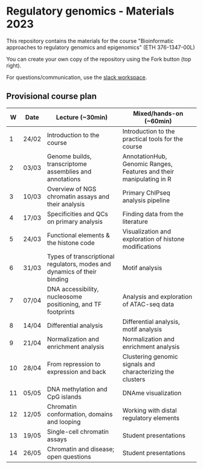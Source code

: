 # Regulatory genomics - Materials 2023

This repository contains the materials for the course "Bioinformatic approaches to regulatory genomics and epigenomics" (ETH 376-1347-00L)

You can create your own copy of the repository using the Fork button (top right).

For questions/communication, use the [slack workspace](https://ethEpigen2023.slack.com).

## Provisional course plan

| W  | Date  | Lecture (~30min)                                                         | Mixed/hands-on (~60min)                                             |
| -- | ----- | ------------------------------------------------------------------------ | ------------------------------------------------------------------- |
| 1  | 24/02 | Introduction to the course                                               | Introduction to the practical tools for the course                  |
| 2  | 03/03 | Genome builds, transcriptome assemblies and annotations                  | AnnotationHub, Genomic Ranges, Features and their manipulating in R |
| 3  | 10/03 | Overview of NGS chromatin assays and their analysis                      | Primary ChIPseq analysis pipeline                                   |
| 4  | 17/03 | Specificities and QCs on primary analysis                                | Finding data from the literature                                    |
| 5  | 24/03 | Functional elements & the histone code                                   | Visualization and exploration of histone modifications              |
| 6  | 31/03 | Types of transcriptional regulators, modes and dynamics of their binding | Motif analysis                                                      |
| 7  | 07/04 | DNA accessibility, nucleosome positioning, and TF footprints             | Analysis and exploration of ATAC-seq data                           |
| 8  | 14/04 | Differential analysis                                                    | Differential analysis, motif analysis                                               |
| 9  | 21/04 | Normalization and enrichment analysis                                    | Normalization and enrichment analysis                               |
| 10 | 28/04 | From repression to expression and back                                   | Clustering genomic signals and characterizing the clusters          |
| 11 | 05/05 | DNA methylation and CpG islands                                          | DNAme visualization                                                 |
| 12 | 12/05 | Chromatin conformation, domains and looping                              | Working with distal regulatory elements                                          |
| 13 | 19/05 | Single-cell chromatin assays                                             | Student presentations                                               |
| 14 | 26/05 | Chromatin and disease; open questions                                    | Student presentations                                               |
